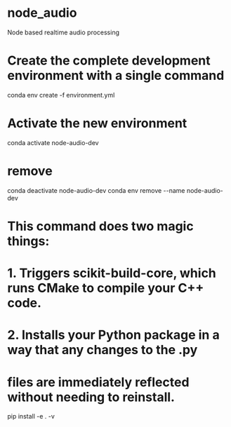 # node_audio
Node based realtime audio processing

# Create the complete development environment with a single command
conda env create -f environment.yml

# Activate the new environment
conda activate node-audio-dev

# remove
conda deactivate node-audio-dev
conda env remove --name node-audio-dev

# This command does two magic things:
# 1. Triggers scikit-build-core, which runs CMake to compile your C++ code.
# 2. Installs your Python package in a way that any changes to the .py
#    files are immediately reflected without needing to reinstall.
pip install -e . -v

